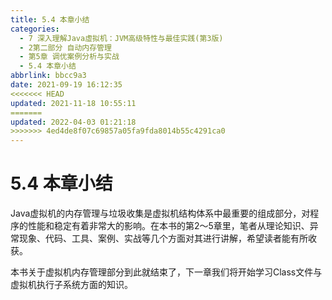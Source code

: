 ```yaml
---
title: 5.4 本章小结
categories: 
  - 7 深入理解Java虛拟机：JVM高级特性与最佳实践(第3版)
  - 2第二部分 自动内存管理
  - 第5章 调优案例分析与实战
  - 5.4 本章小结
abbrlink: bbcc9a3
date: 2021-09-19 16:12:35
<<<<<<< HEAD
updated: 2021-11-18 10:55:11
=======
updated: 2022-04-03 01:21:18
>>>>>>> 4ed4de8f07c69857a05fa9fda8014b55c4291ca0
---
```

# 5.4 本章小结
Java虚拟机的内存管理与垃圾收集是虚拟机结构体系中最重要的组成部分，对程序的性能和稳定有着非常大的影响。在本书的第2～5章里，笔者从理论知识、异常现象、代码、工具、案例、实战等几个方面对其进行讲解，希望读者能有所收获。

本书关于虚拟机内存管理部分到此就结束了，下一章我们将开始学习Class文件与虚拟机执行子系统方面的知识。
